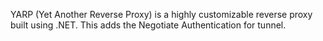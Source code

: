 YARP (Yet Another Reverse Proxy) is a highly customizable reverse proxy built using .NET.
This adds the Negotiate Authentication for tunnel.
